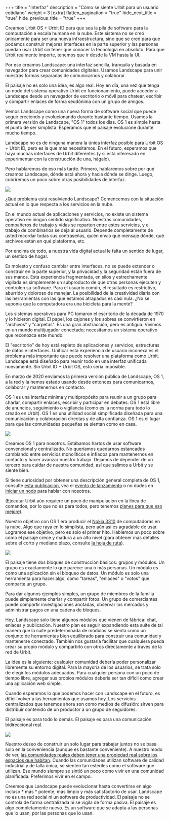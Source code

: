 +++
title = "Interfaz"
description = "Cómo se siente Urbit para un usuario cotidiano"
weight = 3
[extra]
flatten_pagination = "true"
hide_next_title = "true"
hide_previous_title = "true"
+++

Creamos Urbit OS + Urbit ID para que sea la pila de software para la computación a escala humana en la nube. Este sistema no se creó únicamente para ser una nueva infraestructura, sino que se creó para que podamos construir mejores interfaces en la parte superior y las personas puedan usar Urbit sin tener que conocer la tecnología en absoluto. Para que Urbit realmente importe, tenemos que ir desde la VM hasta la UI.

Por eso creamos Landscape: una interfaz sencilla, tranquila y basada en navegador para crear comunidades digitales. Usamos Landscape para unir nuestras formas separadas de comunicarnos y colaborar.

El paisaje no es solo una idea, es algo real. Hoy en día, una vez que tenga un nodo del sistema operativo Urbit en funcionamiento, puede acceder a Landscape desde un navegador de escritorio o móvil para chatear, escribir y compartir enlaces de forma seudónima con un grupo de amigos.

Vemos Landscape como una nueva forma de software social que puede seguir creciendo y evolucionando durante bastante tiempo. Usamos la primera versión de Landscape, "OS 1" todos los días. OS 1 es simple hasta el punto de ser simplista. Esperamos que el paisaje evolucione durante mucho tiempo.

Landscape no es de ninguna manera la única interfaz posible para Urbit OS + Urbit ID, pero es la que más necesitamos. En el futuro, esperamos que haya muchas interfaces de Urbit diferentes (y si está interesado en experimentar con la construcción de una, hágalo).

Pero hablaremos de eso más tarde. Primero, hablaremos sobre por qué creamos Landscape, dónde está ahora y hacia dónde se dirige. Luego, cubriremos un poco sobre otras posibilidades de interfaz.


<img class="" src="https://media.urbit.org/site/understanding-urbit/project-history/uu-osn-1.svg">

¿Qué problema está resolviendo Landscape? Comencemos con la situación actual en lo que respecta a los servicios en la nube.

En el mundo actual de aplicaciones y servicios, no existe un sistema operativo en ningún sentido significativo. Nuestras comunidades, compañeros de trabajo y vidas se reparten entre estos servicios, y el trabajo de combinarlos se deja al usuario. Depende completamente de usted recordar todas sus contraseñas, quién envió qué mensaje dónde, qué archivos están en qué plataforma, etc.

Por encima de todo, a nuestra vida digital actual le falta un sentido de lugar, un sentido de hogar.

Es molesto y confuso cambiar entre interfaces, no se puede extender o construir en la parte superior, y la privacidad y la seguridad están fuera de sus manos. Esta experiencia fragmentada, en silos y estrechamente vigilada es simplemente un subproducto de que otras personas ejecuten y controlen su software. Para el usuario común, el resultado es restrictivo, aburrido y doloroso de manejar. La posibilidad de la creatividad diaria con las herramientas con las que estamos atrapados es casi nula. ¿No se suponía que la computadora era una bicicleta para la mente?

Los sistemas operativos para PC tomaron el escritorio de la década de 1970 y lo hicieron digital. El papel, los cajones y los sobres se convirtieron en "archivos" y "carpetas". Es una gran abstracción, pero es antigua. Vivimos en un mundo multijugador conectado; necesitamos un sistema operativo que reconozca este mundo.

El "escritorio" de hoy está repleto de aplicaciones y servicios, estructuras de datos e interfaces. Unificar esta experiencia de usuario inconexa es el problema más importante que puede resolver una plataforma como Urbit. Landscape está diseñado para reunir todo en una interfaz unificada nuevamente. Sin Urbit ID + Urbit OS, esto sería imposible.

En marzo de 2020 enviamos la primera versión pública de Landscape, OS 1, a la red y la hemos estado usando desde entonces para comunicarnos, colaborar y mantenernos en contacto.

OS 1 es una interfaz mínima y multipropósito para reunir a un grupo para charlar, compartir enlaces, escribir y participar en debates. OS 1 está libre de anuncios, seguimiento o vigilancia (como es la norma para todo lo creado en Urbit). OS 1 es una utilidad social simplificada diseñada para una comunicación y colaboración directas y de alta confianza. OS 1 es el lugar para que las comunidades pequeñas se sientan como en casa.

<img class="ba" src="https://storage.googleapis.com/media.urbit.org/site/understanding-urbit/uu-interface-3.png">

Creamos OS 1 para nosotros. Estábamos hartos de usar software convencional y centralizado. No queríamos quedarnos estancados cambiando entre servicios monolíticos e inflados para mantenernos en contacto y hacer avanzar nuestro trabajo. Dejamos de depender de un tercero para cuidar de nuestra comunidad, así que salimos a Urbit y se siente bien.

Si tiene curiosidad por obtener una descripción general completa de OS 1, consulte [esta publicación](https://urbit.org/blog/introducing-os1/), vea el [evento de lanzamiento](https://www.youtube.com/watch?v=71ViyftPkGk&feature=youtu.be&t=3963) o no dudes en [iniciar un nodo](@getting-started/_index.md#comet) para hablar con nosotros.

(Ejecutar Urbit aún requiere un poco de manipulación en la línea de comandos, por lo que no es para todos, pero tenemos [planes para que eso mejore](https://urbit.org/blog/providers/)).

Nuestro objetivo con OS 1 era producir el [Nokia 3310](https://en.wikipedia.org/wiki/Nokia_3310) de computadoras en la nube. Algo que raya en lo simplista, pero aún así es agradable de usar. Logramos ese objetivo, pero es solo el primer hito. Hablemos un poco sobre cómo el paisaje crece y madura a un alto nivel (para obtener más detalles sobre el corto y mediano plazo, consulte [la hoja de ruta](https://urbit.org/understanding-urbit/roadmap/)).

<img class="ba" src="https://storage.googleapis.com/media.urbit.org/site/understanding-urbit/uu-interface-4.png">

El paisaje tiene dos bloques de construcción básicos: grupos y módulos. Un grupo es exactamente lo que parece: una o más personas. Un módulo es como una aplicación sin el bloqueo de datos. Un módulo es solo una herramienta para hacer algo, como "tareas", "enlaces" o "votos" que comparte un grupo.

Para dar algunos ejemplos simples, un grupo de miembros de la familia puede simplemente charlar y compartir fotos. Un grupo de comerciantes puede compartir investigaciones anotadas, observar los mercados y administrar pagos en una cadena de bloques.

Hoy, Landscape solo tiene algunos módulos que vienen de fábrica: chat, enlaces y publicación. Nuestro plan es seguir expandiendo esta suite de tal manera que la suite predeterminada de módulos se sienta como un conjunto de herramientas bien equilibrado para construir una comunidad y mantenerse conectado. También nos gustaría facilitar que cualquiera pueda crear su propio módulo y compartirlo con otros directamente a través de la red de Urbit.

La idea es la siguiente: cualquier comunidad debería poder personalizar libremente su entorno digital. Para la mayoría de los usuarios, se trata solo de elegir los módulos adecuados. Para cualquier persona con un poco de tiempo libre, agregar sus propios módulos debería ser tan difícil como crear una aplicación web simple.

Cuando esperamos lo que podemos hacer con Landscape en el futuro, es difícil volver a las herramientas que usamos hoy. Los servicios centralizados que tenemos ahora son como medios de difusión: sirven para distribuir contenido de un productor a un grupo de seguidores.

El paisaje es para todo lo demás. El paisaje es para una comunicación bidireccional real.

<img class="ba" src="https://media.urbit.org/site/understanding-urbit/your-last-computer/your-last-computer-waves%402x.png">

Nuestro deseo de construir un solo lugar para trabajar juntos no se basa solo en la conveniencia
(aunque es bastante conveniente). A nuestro modo de ver, [las comunidades reales deben tener una propiedad real sobre los espacios que habitan](https://urbit.org/blog/urbit-is-for-communities/). Cuando las comunidades utilizan software de calidad industrial y de talla única, se sienten tan estériles como el software que utilizan. Ese mundo siempre se sintió un poco como vivir en una comunidad planificada. Preferimos vivir en el campo.

Creemos que Landscape puede evolucionar hasta convertirse en algo incluso * más * potente, más limpio y más satisfactorio de usar. Landscape no es una red social ni un software de productividad. El paisaje no se controla de forma centralizada ni se vigila de forma pasiva. El paisaje es algo completamente nuevo. Es un software que se adapta a las personas que lo usan, por las personas que lo usan.

